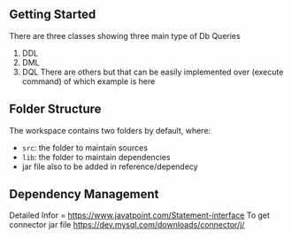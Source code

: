 ## Getting Started

There are three classes showing three main type of Db Queries 
1. DDL
2. DML
3. DQL
There are others but that can be easily implemented over (execute command) of which example is here

## Folder Structure

The workspace contains two folders by default, where:

- `src`: the folder to maintain sources
- `lib`: the folder to maintain dependencies
- jar file also to be added in reference/dependecy

## Dependency Management

Detailed Infor = https://www.javatpoint.com/Statement-interface
To get connector jar file https://dev.mysql.com/downloads/connector/j/ 
